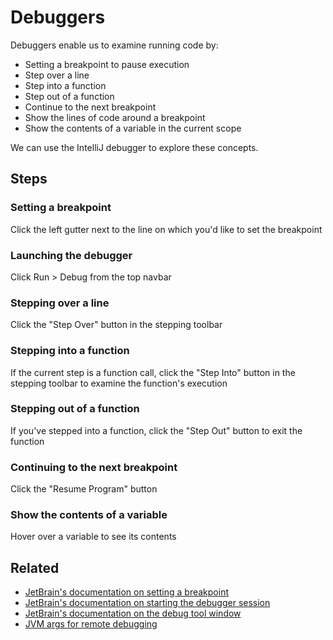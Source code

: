 # Debuggers

Debuggers enable us to examine running code by:
* Setting a breakpoint to pause execution 
* Step over a line
* Step into a function
* Step out of a function
* Continue to the next breakpoint
* Show the lines of code around a breakpoint
* Show the contents of a variable in the current scope

We can use the IntelliJ debugger to explore these concepts.

## Steps

### Setting a breakpoint

Click the left gutter next to the line on which you'd like to set the breakpoint

### Launching the debugger

Click Run > Debug from the top navbar

### Stepping over a line

Click the "Step Over" button in the stepping toolbar

### Stepping into a function

If the current step is a function call, click the "Step Into" button in the stepping toolbar to examine the function's execution

### Stepping out of a function

If you've stepped into a function, click the "Step Out" button to exit the function

### Continuing to the next breakpoint

Click the "Resume Program" button

### Show the contents of a variable

Hover over a variable to see its contents

## Related

* [JetBrain's documentation on setting a breakpoint](https://www.jetbrains.com/idea/help/creating-breakpoints.html)
* [JetBrain's documentation on starting the debugger session](https://www.jetbrains.com/idea/help/starting-the-debugger-session.html)
* [JetBrain's documentation on the debug tool window](https://www.jetbrains.com/idea/help/debug-tool-window.html)
* [JVM args for remote debugging](http://stackoverflow.com/a/4150943)